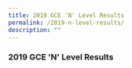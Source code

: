 ```yaml
---
title: 2019 GCE 'N' Level Results
permalink: /2019-n-level-results/
description: ""
---
```




### 2019 GCE 'N' Level Results